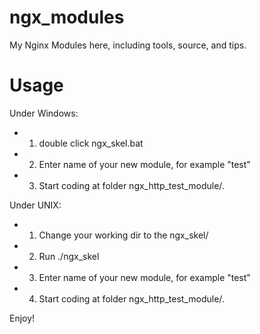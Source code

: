 ngx_modules
===========

My Nginx Modules here, including tools, source, and tips.

Usage
===========

Under Windows:
* 1. double click ngx_skel.bat
* 2. Enter name of your new module, for example "test"
* 3. Start coding at folder ngx_http_test_module/.

Under UNIX:
* 1. Change your working dir to the ngx_skel/
* 2. Run ./ngx_skel
* 3. Enter name of your new module, for example "test"
* 4. Start coding at folder ngx_http_test_module/.

Enjoy!